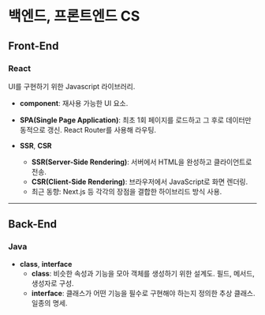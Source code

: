 # 백엔드, 프론트엔드 CS

## Front-End
### React
UI를 구현하기 위한 Javascript 라이브러리.

- **component**: 재사용 가능한 UI 요소.

- **SPA(Single Page Application)**: 최초 1회 페이지를 로드하고 그 후로 데이터만 동적으로 갱신. React Router를 사용해 라우팅.

- **SSR**, **CSR**
	- **SSR(Server-Side Rendering)**: 서버에서 HTML을 완성하고 클라이언트로 전송.
	- **CSR(Client-Side Rendering)**: 브라우저에서 JavaScript로 화면 렌더링.
	- 최근 동향: Next.js 등 각각의 장점을 결합한 하이브리드 방식 사용.

-----
## Back-End
### Java

- **class**, **interface**
	- **class**: 비슷한 속성과 기능을 모아 객체를 생성하기 위한 설계도. 필드, 메서드, 생성자로 구성.
	- **interface**: 클래스가 어떤 기능을 필수로 구현해야 하는지 정의한 추상 클래스. 일종의 명세.
